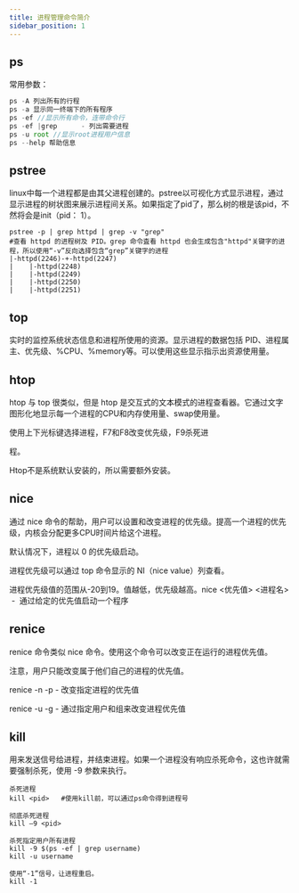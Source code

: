 ```yaml
---
title: 进程管理命令简介
sidebar_position: 1
---
```




## ps

常用参数：
```javascript
ps -A 列出所有的行程
ps -a 显示同一终端下的所有程序
ps -ef //显示所有命令，连带命令行
ps -ef |grep      - 列出需要进程
ps -u root //显示root进程用户信息
ps --help 帮助信息
```
## pstree

linux中每一个进程都是由其父进程创建的。pstree以可视化方式显示进程，通过显示进程的树状图来展示进程间关系。如果指定了pid了，那么树的根是该pid，不然将会是init（pid： 1）。

```shell
pstree -p | grep httpd | grep -v "grep"
#查看 httpd 的进程树及 PID。grep 命令査看 httpd 也会生成包含"httpd"关键字的进程，所以使用“-v”反向选择包含“grep”关键字的进程
|-httpd(2246)-+-httpd(2247)
|    |-httpd(2248)
|    |-httpd(2249)
|    |-httpd(2250)
|    |-httpd(2251)
```
## top
实时的监控系统状态信息和进程所使用的资源。显示进程的数据包括 PID、进程属主、优先级、%CPU、%memory等。可以使用这些显示指示出资源使用量。
## htop

htop 与 top 很类似，但是 htop 是交互式的文本模式的进程查看器。它通过文字图形化地显示每一个进程的CPU和内存使用量、swap使用量。

使用上下光标键选择进程，F7和F8改变优先级，F9杀死进

程。

Htop不是系统默认安装的，所以需要额外安装。

## nice
通过 nice 命令的帮助，用户可以设置和改变进程的优先级。提高一个进程的优先级，内核会分配更多CPU时间片给这个进程。

默认情况下，进程以 0 的优先级启动。

进程优先级可以通过 top 命令显示的 NI（nice value）列查看。

进程优先级值的范围从-20到19。值越低，优先级越高。nice <优先值> <进程名>  -  通过给定的优先值启动一个程序

## renice
renice 命令类似 nice 命令。使用这个命令可以改变正在运行的进程优先值。

注意，用户只能改变属于他们自己的进程的优先值。

renice -n -p - 改变指定进程的优先值

renice -u -g - 通过指定用户和组来改变进程优先值

## kill
用来发送信号给进程，并结束进程。如果一个进程没有响应杀死命令，这也许就需要强制杀死，使用 -9 参数来执行。
```shell
杀死进程
kill <pid>   #使用kill前，可以通过ps命令得到进程号

彻底杀死进程
kill –9 <pid>

杀死指定用户所有进程
kill -9 $(ps -ef | grep username)
kill -u username

使用“-1”信号，让进程重启。
kill -1
```

